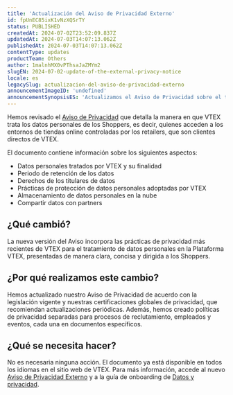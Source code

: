 ```yaml
---
title: 'Actualización del Aviso de Privacidad Externo'
id: fpUnEC85ixK1vNzXQSrTY
status: PUBLISHED
createdAt: 2024-07-02T23:52:09.837Z
updatedAt: 2024-07-03T14:07:13.062Z
publishedAt: 2024-07-03T14:07:13.062Z
contentType: updates
productTeam: Others
author: 1malnhMX0vPThsaJaZMYm2
slugEN: 2024-07-02-update-of-the-external-privacy-notice
locale: es
legacySlug: actualizacion-del-aviso-de-privacidad-externo
announcementImageID: 'undefined'
announcementSynopsisES: 'Actualizamos el Aviso de Privacidad sobre el tratamiento de datos personales de Shoppers en VTEX.'
---
```


Hemos revisado el [Aviso de Privacidad](https://vtex.com/mx-es/privacy-and-agreements/external-notice/) que detalla la manera en que VTEX trata los datos personales de los Shoppers, es decir, quienes acceden a los entornos de tiendas online controladas por los retailers, que son clientes directos de VTEX.

El documento contiene información sobre los siguientes aspectos:

* Datos personales tratados por VTEX y su finalidad
* Periodo de retención de los datos
* Derechos de los titulares de datos
* Prácticas de protección de datos personales adoptadas por VTEX
* Almacenamiento de datos personales en la nube
* Compartir datos con partners

## ¿Qué cambió?

La nueva versión del Aviso incorpora las prácticas de privacidad más recientes de VTEX para el tratamiento de datos personales en la Plataforma VTEX, presentadas de manera clara, concisa y dirigida a los Shoppers.

## ¿Por qué realizamos este cambio?

Hemos actualizado nuestro Aviso de Privacidad de acuerdo con la legislación vigente y nuestras certificaciones globales de privacidad, que recomiendan actualizaciones periódicas. Además, hemos creado políticas de privacidad separadas para procesos de reclutamiento, empleados y eventos, cada una en documentos específicos.

## ¿Qué se necesita hacer?

No es necesaria ninguna acción. El documento ya está disponible en todos los idiomas en el sitio web de VTEX. Para más información, accede al nuevo [Aviso de Privacidad Externo](https://vtex.com/mx-es/privacy-and-agreements/external-notice/) y a la guía de onboarding de [Datos y privacidad](/es/tracks/datos-y-privacidad--4Lc0i0an0DgnEtB0AUwlcq).
